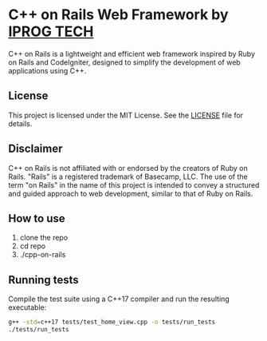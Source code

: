 # C++ on Rails Web Framework by [IPROG TECH](https://iprog.tech)

C++ on Rails is a lightweight and efficient web framework inspired by Ruby on Rails and CodeIgniter, designed to simplify the development of web applications using C++.

## License

This project is licensed under the MIT License. See the [LICENSE](LICENSE) file for details.

## Disclaimer

C++ on Rails is not affiliated with or endorsed by the creators of Ruby on Rails. "Rails" is a registered trademark of Basecamp, LLC. The use of the term "on Rails" in the name of this project is intended to convey a structured and guided approach to web development, similar to that of Ruby on Rails.

## How to use
1. clone the repo
2. cd repo
3. ./cpp-on-rails

## Running tests

Compile the test suite using a C++17 compiler and run the resulting executable:

```bash
g++ -std=c++17 tests/test_home_view.cpp -o tests/run_tests
./tests/run_tests
```

